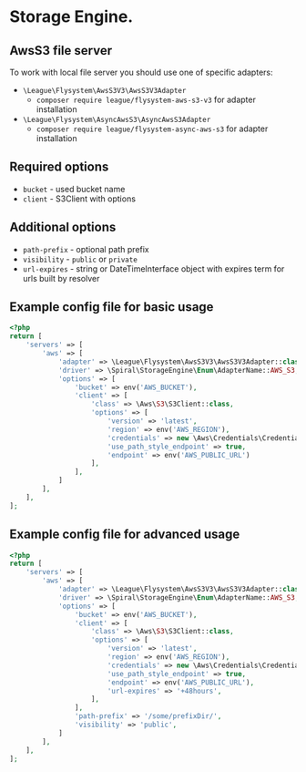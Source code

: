 Storage Engine. 
========

AwsS3 file server
-------
To work with local file server you should use one of specific adapters:
- `\League\Flysystem\AwsS3V3\AwsS3V3Adapter`
  * `composer require league/flysystem-aws-s3-v3` for adapter installation
- `\League\Flysystem\AsyncAwsS3\AsyncAwsS3Adapter`
  * `composer require league/flysystem-async-aws-s3` for adapter installation

## Required options
- `bucket` - used bucket name
- `client` - S3Client with options

## Additional options
- `path-prefix` - optional path prefix
- `visibility` - `public` or `private`
- `url-expires` - string or DateTimeInterface object with expires term for urls built by resolver

## Example config file for basic usage
```php
<?php
return [
    'servers' => [
        'aws' => [
            'adapter' => \League\Flysystem\AwsS3V3\AwsS3V3Adapter::class,
            'driver' => \Spiral\StorageEngine\Enum\AdapterName::AWS_S3,
            'options' => [
                'bucket' => env('AWS_BUCKET'),
                'client' => [
                    'class' => \Aws\S3\S3Client::class,
                    'options' => [
                        'version' => 'latest',
                        'region' => env('AWS_REGION'),
                        'credentials' => new \Aws\Credentials\Credentials(env('AWS_KEY'), env('AWS_SECRET')),
                        'use_path_style_endpoint' => true,
                        'endpoint' => env('AWS_PUBLIC_URL')
                    ],
                ],
            ]
        ],
    ],
];
```

## Example config file for advanced usage
```php
<?php
return [
    'servers' => [
        'aws' => [
            'adapter' => \League\Flysystem\AwsS3V3\AwsS3V3Adapter::class,
            'driver' => \Spiral\StorageEngine\Enum\AdapterName::AWS_S3,
            'options' => [
                'bucket' => env('AWS_BUCKET'),
                'client' => [
                    'class' => \Aws\S3\S3Client::class,
                    'options' => [
                        'version' => 'latest',
                        'region' => env('AWS_REGION'),
                        'credentials' => new \Aws\Credentials\Credentials(env('AWS_KEY'), env('AWS_SECRET')),
                        'use_path_style_endpoint' => true,
                        'endpoint' => env('AWS_PUBLIC_URL'),
                        'url-expires' => '+48hours',
                    ],
                ],
                'path-prefix' => '/some/prefixDir/',
                'visibility' => 'public',
            ]
        ],
    ],
];
```
